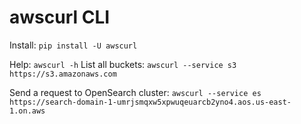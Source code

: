 # awscurl CLI

Install: `pip install -U awscurl`

Help: `awscurl -h`
List all buckets: `awscurl --service s3 https://s3.amazonaws.com`

Send a request to OpenSearch cluster: `awscurl --service es https://search-domain-1-umrjsmqxw5xpwuqeuarcb2yno4.aos.us-east-1.on.aws`
